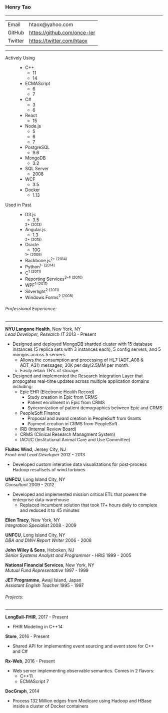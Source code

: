 <h3>Henry Tao</h3>
<hr>
<table>
<tbody>
<tr><td>Email</td><td>htaox@yahoo.com</td></tr>
<tr><td>GitHub</td><td><a href="https://github.com/once-ler">https://github.com/once-ler</a></td></tr>
<tr><td>Twitter</td><td><a href="https://twitter.com/htaox">https://twitter.com/htaox</a></td></tr>
</tbody>
</table>
<hr>
<div class="lang">
<dl>
  <dt>Actively Using</dt>
  <dd class="desc">
  <ul class="detail-list">
    <li>C++<ul><li>11</li><li>14</li></ul></li>
    <li>ECMAScript<ul><li>6</li><li>7</li></ul></li>
    <li>C#<ul><li>3</li><li>6</li></ul></li>
    <li>React<ul><li>15</li></ul></li>
    <li>Node.js<ul><li>5</li><li>6</li><li>7</li></ul></li>
    <li>PostgreSQL<ul><li>9.6</li></ul></li>
    <li>MongoDB<ul><li>3.2</li></ul></li>
    <li>SQL Server<ul><li>2008</li></ul></li>
    <li>WCF<ul><li>3.5</li></ul></li>
    <li>Docker<ul><li>1.13</li></ul></li>       
  </ul>
  </dd>

  <dt>Used in Past</dt>
  <dd class="desc">
  <ul class="detail-list">
    <li>D3.js<ul><li>3.5</li></ul><sup>2+ (2013)</sup></li>
    <li>Angular.js<ul><li>1.3</li></ul><sup>2+ (2015)</sup></li>            
    <li>Oracle<ul><li>10G</li></ul><sup>1+ (2009)</sup></li>
    <li>Backbone.js<sup>2+ (2014)</sup></li>
    <li>Python<sup>1- (2014)</sup></li>
    <li>C<sup>1 (2011)</sup></li>
    <li>Reporting Services<sup>3-4 (2010)</sup></li>
    <li>WPF<sup>1 (2011)</sup></li>
    <li>Silverlight<sup>2 (2011)</sup></li>
    <li>Windows Forms<sup>2 (2008)</sup></li>
  </ul>
  </dd>
</dl>
</div>

<h6>Professional Experience:</h6>
<hr>
<b>NYU Langone Health</b>, New York, NY<br/>
<i>Lead Developer, Research IT</i> 2013 - Present

<div class="experience">
<ul>
  <li>Designed and deployed MongoDB sharded cluster with 15 database instances (5 replica sets with 3 instances each), 5 config servers, and 5 mongos across 5 servers.
  <ul>
    <li>Allows the consumption and processing of HL7 (ADT_A08 & ADT_A31) messages; 30K per day/2.5MM per month.</li>
    <li>Easily retain TB's of storage.</li>
  </ul>
  </li>
  <li>Designed and implemented the Research Integration Layer that propogates real-time updates across multiple application domains including:
    <ul>
    <li>Epic EHR (Electronic Health Record)
      <ul>
      <li>Study creation in Epic from CRMS</li>
      <li>Patient enrollment in Epic from CRMS</li>
      <li>Syncronization of patient demographics between Epic and CRMS</li>
      </ul>
    </li>
    <li>PeopleSoft Finance
    <ul>
      <li>Proposal and award creation in PeopleSoft from Grants</li>
      <li>Payment creation in CRMS from PeopleSoft</li>
      </ul>
    </li>
    <li>IRB (Internal Review Board)</li>
    <li>CRMS (Clinical Research Managment System)</li>
    <li>IACUC (Institutional Animal Care and Use Committee)</li>
    </ul>
  </li>
</ul>
</div>

<b>Fluitec Wind</b>, Jersey City, NJ<br/>
<i>Front-end Lead Developer</i> 2012 - 2013

<div class="experience">
<ul>
  <li>Developed custom interative data visualizations for post-process Hadoop resultsets of wind turbines</li>
</ul>
</div>

<b>UNFCU</b>, Long Island City, NY<br/>
<i>Consultant</i> 2009 - 2012
<div class="experience">
<ul>
  <li>Developed and implemented mission critical ETL that powers the enterprise data-warehouse
  <ul>
  <li>Replaced incumbent solution that took 17+ hours daily to complete and reduced it to 45 minutes</li>
  </ul>
  </li>
</ul>
</div>

<b>Ellen Tracy</b>, New York, NY<br/>
<i>Integration Specialist</i> 2008 - 2009

<b>UNFCU</b>, Long Island City, NY<br/>
<i>DBA and DWH Report Writer</i> 2006 - 2008

<b>John Wiley & Sons</b>, Hoboken, NJ<br/>
<i>Senior Systems Analyst and Programmer - HRIS</i> 1999 - 2005

<b>National Financial Services</b>, New York, NY<br/>
<i>Mutual Fund Representative</i> 1997 - 1999

<b>JET Programme</b>, Awaji Island, Japan<br/>
<i>Assistant English Teacher</i> 1995 - 1997

<h6>Projects:</h6>
<hr>

<b>LongBall-FHIR</b>, 2017 - Present<br/>
<div class="experience">
<ul>
<li>FHIR Modeling in C++14</li>
</ul>
</div>

<b>Store</b>, 2016 - Present<br/>
<div class="experience">
<ul>
<li>Shared API for implementing event sourcing and event store for C++ and C#</li>
</ul>
</div>

<b>Rx-Web</b>, 2016 - Present<br/>
<div class="experience">
<ul>
<li>Web server implementing observable semantics.  Comes in 2 flavors:
  <ul>
  <li>C++11</li>
  <li>ECMAScript 7</li>
  </ul>
</li>
</ul>
</div>

<b>DocGraph</b>, 2014<br/>
<div class="experience">
<ul>
<li>Process 132 Million edges from Medicare using Hadoop and HBase inside a cluster of Docker containers</li>
</ul>
</div>
